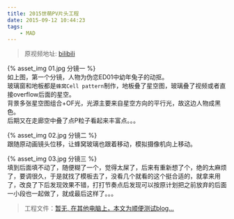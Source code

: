 ```yaml
---
title: 2015世萌PV片头工程  
date: 2015-09-12 10:44:23  
tags:  
    - MAD
---
```


>原视频地址: [bilibili](http://www.bilibili.com/video/av3171576/)

{% asset_img 01.jpg 分镜一 %}    
如上图，第一个分镜，人物为伪恋ED01中幼年兔子的动抠。  
玻璃窗和地板都是`蜂窝Cell pattern`制作，地板叠了星空图，玻璃叠了视频或者直接overflow后面的星空。  
背景多张星空图组合+OF光，光源主要来自星空方向的平行光，故这边人物成黑色。  
后期又在走廊空中叠了点P粒子看起来丰富点。。。  
<!-- more -->

{% asset_img 02.jpg 分镜二 %}  
跟随原动画镜头位移，让蜂窝玻璃也跟着移动，模拟摄像机向上移动。  

{% asset_img 03.jpg 分镜三 %}  
填到后面填不动了，随便糊了一个，觉得太屎了，后来有重新想了个，绝的太麻烦了，要调很久，于是就找了模板去了，没看几个就看的这个挺合适的，就拿来用了，改良了下后发现效果不错，打打节奏点后发现可以按原计划把之前放弃的后面一小段也一起做了，就成最后这样了。。。  


>工程文件：[暂无, 在其他电脑上，本文为顺便测试blog...](#)





